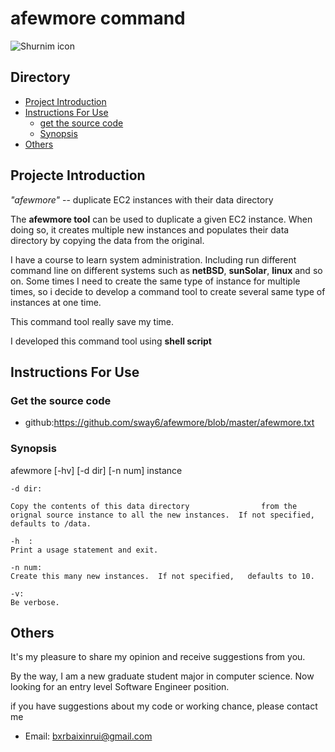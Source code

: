 # afewmore command

![Shurnim icon](https://codemaxx.github.io/assets/images/emoji/terminal.png)

## Directory
* [Project Introduction](#项目介绍)
* [Instructions For Use](#使用说明)
  * [get the source code](#获取代码)
  * [Synopsis](#开发插件)
* [Others](#其他)

<a name="项目介绍"></a>
## Projecte Introduction
*"afewmore"* -- duplicate EC2 instances with their data directory<br>

The **afewmore tool** can be used to duplicate a given EC2 instance.  When doing so, it creates multiple new instances and populates their data directory by copying the data from the original.
  
I have a course to learn system administration. Including run different command line on different systems such as **netBSD**, **sunSolar**, **linux** and so on. Some times I need to create the same type of instance for multiple times, so i decide to develop a command tool to create several same type of instances at one time.

This command tool really save my time.

I developed this command tool using **shell script**

<a name="使用说明"></a>
## Instructions For Use

<a name="获取代码"></a>
### Get the source code

* github:<https://github.com/sway6/afewmore/blob/master/afewmore.txt>

   
<a name="开发插件"></a>
### Synopsis
afewmore [-hv] [-d dir] [-n num] instance

    -d dir:   
    
    Copy the contents of this data directory                from the orignal source instance to all the new instances.  If not specified, defaults to /data.

    -h  :       
    Print a usage statement and exit.

    -n num:   
    Create this many new instances.  If not specified,   defaults to 10.

    -v:
    Be verbose.

<a name="其他"></a>
## Others
It's my pleasure to share my opinion and receive suggestions from you.

By the way, I am a new graduate student major in computer science. Now looking for an entry level Software Engineer position.

if you have suggestions about my code or working chance, please contact me

* Email: <bxrbaixinrui@gmail.com>
